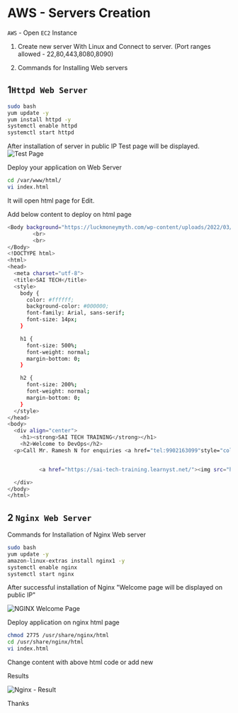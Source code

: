 # AWS - Servers Creation


`AWS` - Open `EC2` Instance
1. Create new server With Linux and Connect to server. (Port ranges allowed - 22,80,443,8080,8090)



2. Commands for Installing Web servers

## 1`Httpd Web Server`
```sh
sudo bash
yum update -y
yum install httpd -y
systemctl enable httpd
systemctl start httpd
```

After installation of server in public IP Test page will be displayed.
![Test Page](https://user-images.githubusercontent.com/111989928/209919944-4faea2e4-a87f-4622-b735-43087b0f0fd9.png)

Deploy your application on Web Server
```sh
cd /var/www/html/
vi index.html
```
It will open html page for Edit. 

Add below content to deploy on html page
```sh
<Body background="https://luckmoneymyth.com/wp-content/uploads/2022/03/sai-baba-images-full-hd22-1024x576.jpg">
        <br>
        <br>
</Body>
<!DOCTYPE html>
<html>
<head>
  <meta charset="utf-8">
  <title>SAI TECH</title>
  <style>
    body {
      color: #ffffff;
      background-color: #000000;
      font-family: Arial, sans-serif;
      font-size: 14px;
    }

    h1 {
      font-size: 500%;
      font-weight: normal;
      margin-bottom: 0;
    }

    h2 {
      font-size: 200%;
      font-weight: normal;
      margin-bottom: 0;
    }
  </style>
</head>
<body>
  <div align="center">
    <h1><strong>SAI TECH TRAINING</strong></h1>
    <h2>Welcome to DevOps</h2>
  <p>Call Mr. Ramesh N for enquiries <a href="tel:9902163099"style="color:#0AFFFF"><strong>9902163099</strong></a>.</p>


          <a href="https://sai-tech-training.learnyst.net/"><img src="https://i.ibb.co/k9Kg62B/RAMESH-N.jpg" alt="RAMESH-N" border="0"></a>

  </div>
</body>
</html>
```

## 2 `Nginx Web Server`

Commands for Installation of Nginx Web server
```sh
sudo bash
yum update -y
amazon-linux-extras install nginx1 -y
systemctl enable nginx
systemctl start nginx
```
After successful installation of Nginx "Welcome page will be displayed on public IP"

![NGINX Welcome Page](https://user-images.githubusercontent.com/111989928/209923994-bdfa5e54-a871-4065-8bfb-99f0f25a8f72.png)

Deploy application on nginx html page
```sh
chmod 2775 /usr/share/nginx/html
cd /usr/share/nginx/html
vi index.html
```
Change content with above html code or add new 

Results 

![Nginx - Result](https://user-images.githubusercontent.com/111989928/209925139-936229d6-3be2-4831-b554-f0269a9a0937.png)



Thanks 
